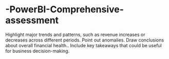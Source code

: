 # -PowerBI-Comprehensive-assessment
Highlight major trends and patterns, such as revenue increases or decreases across different periods.  Point out anomalies.  Draw conclusions about overall financial health..  Include key takeaways that could be useful for business decision-making.
